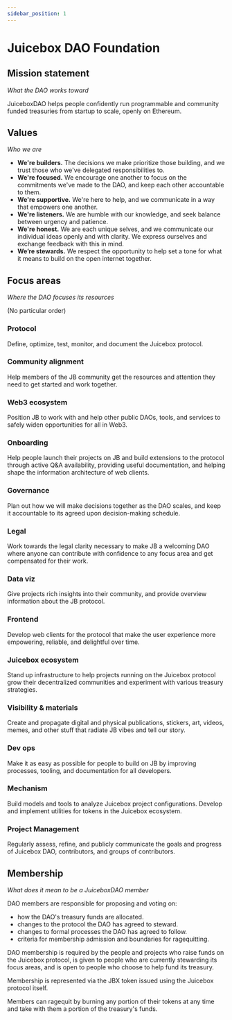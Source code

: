 ```yaml
---
sidebar_position: 1
---
```


# Juicebox DAO Foundation

## **Mission statement**

*What the DAO works toward*

JuiceboxDAO helps people confidently run programmable and community funded treasuries from startup to scale, openly on Ethereum.

## Values

*Who we are*

- **We're builders.** The decisions we make prioritize those building, and we trust those who we've delegated responsibilities to.
- **We're focused.** We encourage one another to focus on the commitments we've made to the DAO, and keep each other accountable to them.
- **We're supportive.** We're here to help, and we communicate in a way that empowers one another.
- **We're listeners.** We are humble with our knowledge, and seek balance between urgency and patience.
- **We're honest.** We are each unique selves, and we communicate our individual ideas openly and with clarity. We express ourselves and exchange feedback with this in mind.
- **We’re stewards.** We respect the opportunity to help set a tone for what it means to build on the open internet together.

## **Focus areas**

*Where the DAO focuses its resources*

(No particular order)

### **Protocol**

Define, optimize, test, monitor, and document the Juicebox protocol.

### **Community alignment**

Help members of the JB community get the resources and attention they need to get started and work together.

### **Web3 ecosystem**

Position JB to work with and help other public DAOs, tools, and services to safely widen opportunities for all in Web3.

### **Onboarding**

Help people launch their projects on JB and build extensions to the protocol through active Q&A availability, providing useful documentation, and helping shape the information architecture of web clients.

### **Governance**

Plan out how we will make decisions together as the DAO scales, and keep it accountable to its agreed upon decision-making schedule.

### **Legal**

Work towards the legal clarity necessary to make JB a welcoming DAO where anyone can contribute with confidence to any focus area and get compensated for their work.

### **Data viz**

Give projects rich insights into their community, and provide overview information about the JB protocol.

### Frontend

Develop web clients for the protocol that make the user experience more empowering, reliable, and delightful over time.

### **Juicebox ecosystem**

Stand up infrastructure to help projects running on the Juicebox protocol grow their decentralized communities and experiment with various treasury strategies.

### **Visibility & materials**

Create and propagate digital and physical publications, stickers, art, videos, memes, and other stuff that radiate JB vibes and tell our story.

### **Dev ops**

Make it as easy as possible for people to build on JB by improving processes, tooling, and documentation for all developers.

### Mechanism

Build models and tools to analyze Juicebox project configurations. Develop and implement utilities for tokens in the Juicebox ecosystem.

### **Project Management**

Regularly assess, refine, and publicly communicate the goals and progress of Juicebox DAO, contributors, and groups of contributors.

## **Membership**

*What does it mean to be a JuiceboxDAO member*

DAO members are responsible for proposing and voting on:

- how the DAO's treasury funds are allocated.
- changes to the protocol the DAO has agreed to steward.
- changes to formal processes the DAO has agreed to follow.
- criteria for membership admission and boundaries for ragequitting.

DAO membership is required by the people and projects who raise funds on the Juicebox protocol, is given to people who are currently stewarding its focus areas, and is open to people who choose to help fund its treasury.

Membership is represented via the JBX token issued using the Juicebox protocol itself.

Members can ragequit by burning any portion of their tokens at any time and take with them a portion of the treasury's funds.
